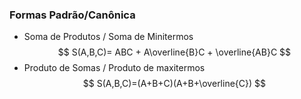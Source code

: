 ### Formas Padrão/Canônica
- Soma de Produtos / Soma de Minitermos
$$
S(A,B,C)= ABC + A\overline{B}C + \overline{AB}C
$$
- Produto de Somas / Produto de maxitermos
$$
S(A,B,C)=(A+B+C)(A+B+\overline{C})
$$
